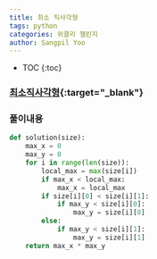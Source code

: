 ```yaml
---
title: 최소 직사각형
tags: python
categories: 위클리 챌린지
author: Sangpil Yoo
---
```


* TOC
{:toc}

### [최소직사각형](https://programmers.co.kr/learn/courses/30/lessons/86491){:target="_blank"}


### 풀이내용

``` python
def solution(size):
    max_x = 0
    max_y = 0
    for i in range(len(size)):
        local_max = max(size[i])
        if max_x < local_max:
            max_x = local_max
        if size[i][0] < size[i][1]:
            if max_y < size[i][0]:
                max_y = size[i][0]
        else:
            if max_y < size[i][1]:
                max_y = size[i][1]
    return max_x * max_y
```
